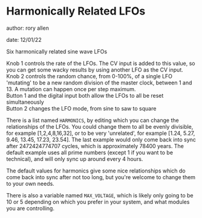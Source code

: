 # Harmonically Related LFOs

author: rory allen

date: 12/01/22

Six harmonically related sine wave LFOs

Knob 1 controls the rate of the LFOs. The CV input is added to this value, so you can get some wacky results by using another LFO as the CV input.  
Knob 2 controls the random chance, from 0-100%, of a single LFO 'mutating' to be a new random division of the master clock, between 1 and 13. A mutation can happen once per step maximum.  
Button 1 and the digital input both allow the LFOs to all be reset simultaneously  
Button 2 changes the LFO mode, from sine to saw to square

There is a list named ```HARMONICS```, by editing which you can change the relationships of the LFOs.
You could change them to all be evenly divisible, for example [1,2,4,8,16,32], or to be very 'unrelated', for example [1.24, 5.27, 9.46, 13.45, 17.23, 23.54].
The last example would only come back into sync after 2472424774707 cycles, which is approximately 78400 years.
The default example uses all prime numbers (except 1 if you want to be technical), and will only sync up around every 4 hours.

The default values for harmonics give some nice relationships which do come back into sync after not too long, but you're welcome to change them to your own needs.

There is also a variable named ```MAX_VOLTAGE```, which is likely only going to be 10 or 5 depending on which you prefer in your system, and what modules you are controlling.
